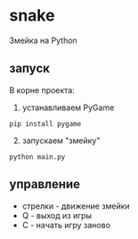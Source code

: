 # snake
Змейка на Python

## запуск

 В корне проекта:

1) устанавливаем PyGame

```pip install pygame```

2) запускаем "змейку"

```python main.py```

## управление

* стрелки - движение змейки
* Q - выход из игры
* C - начать игру заново
